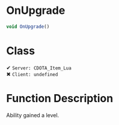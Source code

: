 # OnUpgrade
```js	
void OnUpgrade()
```
# Class
✔ `Server: CDOTA_Item_Lua`  
✖ `Client: undefined`  

# Function Description
Ability gained a level.
